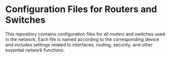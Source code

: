 # Configuration Files for Routers and Switches

This repository contains configuration files for all routers and switches used in the network. Each file is named according to the corresponding device and includes settings related to interfaces, routing, security, and other essential network functions.

